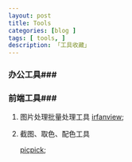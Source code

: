```yaml
---
layout: post
title: Tools
categories: [blog ]
tags: [ tools, ]
description: 「工具收藏」
---
```




### 办公工具###

### 前端工具###

1. 图片处理批量处理工具
   [irfanview]({http://www.irfanview.com/);

2. 截图、取色、配色工具

   [picpick](http://ngwin.com/picpick/download);


